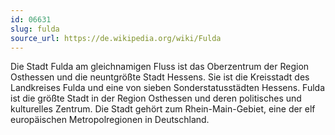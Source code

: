 ```yaml
---
id: 06631
slug: fulda
source_url: https://de.wikipedia.org/wiki/Fulda
---
```


Die Stadt Fulda am gleichnamigen Fluss ist das Oberzentrum der Region Osthessen und die neuntgrößte Stadt Hessens. Sie ist die Kreisstadt des Landkreises Fulda und eine von sieben Sonderstatusstädten Hessens. Fulda ist die größte Stadt in der Region Osthessen und deren politisches und kulturelles Zentrum. Die Stadt gehört zum Rhein-Main-Gebiet, eine der elf europäischen Metropolregionen in Deutschland.

